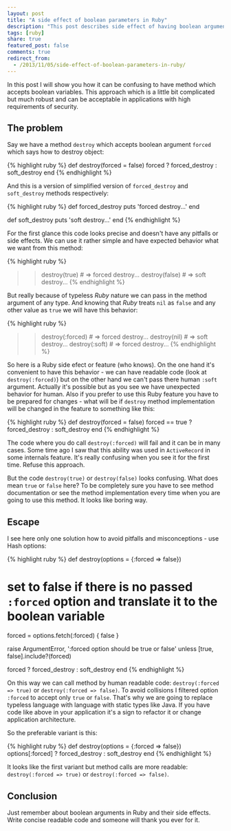 ```yaml
---
layout: post
title: "A side effect of boolean parameters in Ruby"
description: "This post describes side effect of having boolean arguments in Ruby methods. It shows how it can be elegant and confusion at the same time"
tags: [ruby]
share: true
featured_post: false
comments: true
redirect_from:
  - /2013/11/05/side-effect-of-boolean-parameters-in-ruby/
---
```



In this post I will show you how it can be confusing to have method which accepts boolean variables. This approach which is a little bit complicated but much robust and can be acceptable in applications with high requirements of security.

## The problem

Say we have a method `destroy` which accepts boolean argument `forced` which says how to destroy object:

{% highlight ruby %}
def destroy(forced = false)
  forced ? forced_destroy : soft_destroy
end
{% endhighlight %}

And this is a version of simplified version of `forced_destroy` and `soft_destroy` methods respectively:

{% highlight ruby %}
def forced_destroy
  puts 'forced destroy...'
end

def soft_destroy
  puts 'soft destroy...'
end
{% endhighlight %}

For the first glance this code looks precise and doesn't have any pitfalls or side effects. We can use it rather simple and have expected behavior what we want from this method:

{% highlight ruby %}
>> destroy(true)  # => forced destroy...
>> destroy(false) # => soft destroy...
{% endhighlight %}

But really because of typeless *Ruby* nature we can pass in the method argument of any type. And knowing that *Ruby* treats `nil` as `false` and any other value as `true` we will have this behavior:

{% highlight ruby %}
>> destroy(:forced) # => forced destroy...
>> destroy(nil)     # => soft destroy...
>> destroy(:soft)   # => forced destroy...
{% endhighlight %}

So here is a Ruby side efect or feature (who knows). On the one hand it's convenient to have this behavior - we can have readable code (look at `destroy(:forced)`) but on the other hand we can't pass there human `:soft` argument. Actually it's possible but as you see we have unexpected behavior for human. Also if you prefer to use this Ruby feature you have to be prepared for changes - what will be if `destroy` method implementation will be changed in the feature to something like this:

{% highlight ruby %}
def destroy(forced = false)
  forced == true ? forced_destroy : soft_destroy
end
{% endhighlight %}

The code where you do call `destroy(:forced)` will fail and it can be in many cases. Some time ago I saw that this ability was used in `ActiveRecord` in some internals feature. It's really confusing when you see it for the first time. Refuse this approach.

But the code `destroy(true)` or `destroy(false)` looks confusing. What does mean `true` or `false` here? To be completely sure you have to see method documentation or see the method  implementation every time when you are going to use this method. It looks like boring way.

## Escape

I see here only one solution how to avoid pitfalls and misconceptions - use Hash options:

{% highlight ruby %}
def destroy(options = {:forced => false})
  # set to false if there is no passed `:forced` option and translate it to the boolean variable
  forced = options.fetch(:forced) { false }

  raise ArgumentError, ':forced option should be true or false' unless [true, false].include?(forced)

  forced ? forced_destroy : soft_destroy
end
{% endhighlight %}

On this way we can call method by human readable code: `destroy(:forced => true)` or `destroy(:forced => false)`. To avoid collisions I filtered option `:forced` to accept only `true` or `false`. That's why we are going to replace typeless language with language with static types like Java. If you have code like above in your application it's a sign to refactor it or change application architecture.

So the preferable variant is this:

{% highlight ruby %}
def destroy(options = {:forced => false})
  options[:forced] ? forced_destroy : soft_destroy
end
{% endhighlight %}

It looks like the first variant but method calls are more readable: `destroy(:forced => true)` or `destroy(:forced => false)`.

## Conclusion

Just remember about boolean arguments in Ruby and their side effects. Write concise readable code and someone will thank you ever for it.
